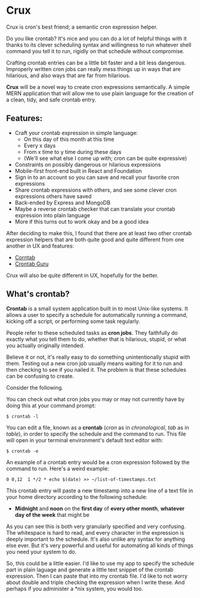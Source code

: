 # Crux

Crux is cron's best friend; a semantic cron expression helper.

Do you like crontab? It's nice and you can do a lot of helpful things with it thanks to its clever scheduling syntax and willingness to run whatever shell command you tell it to run, rigidly on that schedule without compromise.

Crafting crontab entries can be a little bit faster and a bit less dangerous. Improperly written cron jobs can really mess things up in ways that are hilarious, and also ways that are far from hilarious.

__Crux__ will be a novel way to create cron expressions semantically. A simple MERN application that will allow me to use plain language for the creation of a clean, tidy, and safe crontab entry.

## Features:
- Craft your crontab expression in simple language:
  - On this day of this month at this time
  - Every x days
  - From x time to y time during these days
  - (We'll see what else I come up with; cron can be quite expressive)
- Constraints on possibly dangerous or hilarious expressions
- Mobile-first front-end built in React and Foundation
- Sign in to an account so you can save and recall your favorite cron expressions
- Share crontab expressions with others, and see some clever cron expressions others have saved
- Back-ended by Express and MongoDB
- Maybe a reverse crontab checker that can translate your crontab expression into plain language
- More if this turns out to work okay and be a good idea

After deciding to make this, I found that there are at least two other crontab expression helpers that are both quite good and quite different from one another in UX and features:
- [Corntab](http://corntab.com)
- [Crontab Guru](https://crontab.guru)

Crux will also be quite different in UX, hopefully for the better.

## What's crontab?
__Crontab__ is a small system application built in to most Unix-like systems. It allows a user to specify a schedule for automatically running a command, kicking off a script, or performing some task regularly.

People refer to these scheduled tasks as **__cron jobs__**. They faithfully do exactly what you tell them to do, whether that is hilarious, stupid, or what you actually originally intended.

Believe it or not, it's really easy to do something unintentionally stupid with them. Testing out a new cron job usually means waiting for it to run and then checking to see if you nailed it. The problem is that these schedules can be confusing to create.

Consider the following.

You can check out what cron jobs you may or may not currently have by doing this at your command prompt:
```
$ crontab -l
```
You can edit a file, known as a **__crontab__** (*cron* as in *chronological*, *tab* as in *table*), in order to specify the schedule and the command to run. This file will open in your terminal environment's default text editor with:
```
$ crontab -e
```
An example of a crontab entry would be a cron expression followed by the command to run. Here's a weird example:
```
0 0,12  1 */2 * echo $(date) >> ~/list-of-timestamps.txt
```
This crontab entry will paste a new timestamp into a new line of a text file in your home directory according to the following schedule:
  - __Midnight__ and __noon__ on the __first day__ of __every other month__, __whatever day of the week__ that might be

As you can see this is both very granularly specified and very confusing. The whitespace is hard to read, and every character in the expression is deeply important to the schedule. It's also unlike any syntax for anything else ever. But it's very powerful and useful for automating all kinds of things you need your system to do.

So, this could be a little easier. I'd like to use my app to specify the schedule part in plain laguage and generate a little text snippet of the crontab expression. Then I can paste that into my crontab file. I'd like to not worry about double and triple checking the expression when I write these. And perhaps if you administer a \*nix system, you would too.
